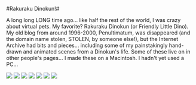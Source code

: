 #Rakuraku Dinokun!#

A long long LONG time ago... like half the rest of the world, I was crazy about virtual pets. My favorite? Rakuraku Dinokun (or Friendly Little Dino). My old blog from around 1996-2000, Penultimatum, was disappeared (and the domain name stolen, STOLEN, by someone else!), but the Internet Archive had bits and pieces... including some of my painstakingly hand-drawn and animated scenes from a Dinokun's life. Some of these live on in other people's pages... I made these on a Macintosh. I hadn't yet used a PC...

![](http://westkarana.com/images/dinokun/Dinokun1.gif) ![](http://westkarana.com/images/dinokun/Dinokun2.gif) ![](http://westkarana.com/images/dinokun/Dinokun3a.gif) ![](http://westkarana.com/images/dinokun/Dinokun3b.gif) ![](http://westkarana.com/images/dinokun/Dinokun3-4.gif) ![](http://westkarana.com/images/dinokun/Angel.gif) ![](http://westkarana.com/images/dinokun/DinokunDead.gif)
